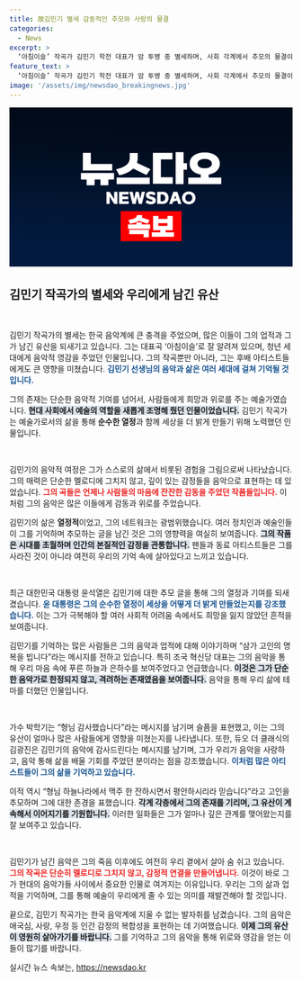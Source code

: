 ```yaml
---
title: 故김민기 별세 감동적인 추모와 사랑의 물결
categories:
  - News
excerpt: >
  ‘아침이슬’ 작곡가 김민기 학전 대표가 암 투병 중 별세하며, 사회 각계에서 추모의 물결이 이어지고 있다. 윤석열 대통령을 비롯해 많은 인사들이 그의 순수한 열정과 예술에 대한 사랑을 기억하며 애도를 전했다.
feature_text: >
  ‘아침이슬’ 작곡가 김민기 학전 대표가 암 투병 중 별세하며, 사회 각계에서 추모의 물결이 이어지고 있다. 윤석열 대통령을 비롯해 많은 인사들이 그의 순수한 열정과 예술에 대한 사랑을 기억하며 애도를 전했다.
image: '/assets/img/newsdao_breakingnews.jpg'
---
```


<p><img src="/assets/img/newsdao_breakingnews.jpg" alt="bookingtag 속보" /></p>

<h2 data-ke-size="size26">김민기 작곡가의 별세와 우리에게 남긴 유산</h2>

<p data-ke-size="size16">&nbsp;</p>

<p>김민기 작곡가의 별세는 한국 음악계에 큰 충격을 주었으며, 많은 이들이 그의 업적과 그가 남긴 유산을 되새기고 있습니다. 그는 대표곡 ‘아침이슬’로 잘 알려져 있으며, 청년 세대에게 음악적 영감을 주었던 인물입니다. 그의 작곡뿐만 아니라, 그는 후배 아티스트들에게도 큰 영향을 미쳤습니다. <b><span style="color: #1a5490;">김민기 선생님의 음악과 삶은 여러 세대에 걸쳐 기억될 것입니다.</span></b></p>

<p>그의 존재는 단순한 음악적 기여를 넘어서, 사람들에게 희망과 위로를 주는 예술가였습니다. <b><span style="background-color: #21538527;">현대 사회에서 예술의 역할을 새롭게 조명해 줬던 인물이었습니다.</span></b> 김민기 작곡가는 예술가로서의 삶을 통해 <b>순수한 열정</b>과 함께 세상을 더 밝게 만들기 위해 노력했던 인물입니다.</p>

<p data-ke-size="size16">&nbsp;</p>

<p>김민기의 음악적 여정은 그가 스스로의 삶에서 비롯된 경험을 그림으로써 나타났습니다. 그의 매력은 단순한 멜로디에 그치지 않고, 깊이 있는 감정들을 음악으로 표현하는 데 있었습니다. <b><span style="color: #ee2323;">그의 곡들은 언제나 사람들의 마음에 잔잔한 감동을 주었던 작품들입니다.</span></b> 이처럼 그의 음악은 많은 이들에게 감동과 위로를 주었습니다.</p>

<p>김민기의 삶은 <b>열정적</b>이었고, 그의 네트워크는 광범위했습니다. 여러 정치인과 예술인들이 그를 기억하며 추모하는 글을 남긴 것은 그의 영향력을 여실히 보여줍니다. <b><span style="background-color: #21538527;">그의 작품은 시대를 초월하며 인간의 본질적인 감정을 관통합니다.</span></b> 팬들과 동료 아티스트들은 그를 사라진 것이 아니라 여전히 우리의 기억 속에 살아있다고 느끼고 있습니다.</p>

<p data-ke-size="size16">&nbsp;</p>

<p>최근 대한민국 대통령 윤석열은 김민기에 대한 추모 글을 통해 그의 열정과 기여를 되새겼습니다. <b><span style="color: #1a5490;">윤 대통령은 그의 순수한 열정이 세상을 어떻게 더 밝게 만들었는지를 강조했습니다.</span></b> 이는 그가 극복해야 할 여러 사회적 어려움 속에서도 희망을 잃지 않았던 흔적을 보여줍니다.</p>

<p>김민기를 기억하는 많은 사람들은 그의 음악과 업적에 대해 이야기하며 “삼가 고인의 명복을 빕니다”라는 메시지를 전하고 있습니다. 특히 조국 혁신당 대표는 그의 음악을 통해 우리 마음 속에 푸른 하늘과 은하수를 보여주었다고 언급했습니다. <b><span style="background-color: #21538527;">이것은 그가 단순한 음악가로 한정되지 않고, 격려하는 존재였음을 보여줍니다.</span></b> 음악을 통해 우리 삶에 테마를 더했던 인물입니다.</p>

<p data-ke-size="size16">&nbsp;</p>

<p>가수 박학기는 “형님 감사했습니다”라는 메시지를 남기며 슬픔을 표현했고, 이는 그의 유산이 얼마나 많은 사람들에게 영향을 미쳤는지를 나타냅니다. 또한, 듀오 더 클래식의 김광진은 김민기의 음악에 감사드린다는 메시지를 남기며, 그가 우리가 음악을 사랑하고, 음악 통해 삶을 배울 기회를 주었던 분이라는 점을 강조했습니다. <b><span style="color: #1a5490;">이처럼 많은 아티스트들이 그의 삶을 기억하고 있습니다.</span></b></p>

<p>이적 역시 “형님 하늘나라에서 맥주 한 잔하시면서 평안하시리라 믿습니다”라고 고인을 추모하며 그에 대한 존경을 표했습니다. <b><span style="background-color: #21538527;">각계 각층에서 그의 존재를 기리며, 그 유산이 계속해서 이어지기를 기원합니다.</span></b> 이러한 일화들은 그가 얼마나 깊은 관계를 맺어왔는지를 잘 보여주고 있습니다.</p>

<p data-ke-size="size16">&nbsp;</p>

<p>김민기가 남긴 음악은 그의 죽음 이후에도 여전히 우리 곁에서 살아 숨 쉬고 있습니다. <b><span style="color: #ee2323;">그의 작곡은 단순히 멜로디로 그치지 않고, 감정적 연결을 만들어냅니다.</span></b> 이것이 바로 그가 현대의 음악가들 사이에서 중요한 인물로 여겨지는 이유입니다. 우리는 그의 삶과 업적을 기억하며, 그를 통해 예술이 우리에게 줄 수 있는 의미를 재발견해야 할 것입니다.</p>

<p>끝으로, 김민기 작곡가는 한국 음악계에 지울 수 없는 발자취를 남겼습니다. 그의 음악은 애국심, 사랑, 우정 등 인간 감정의 복합성을 표현하는 데 기여했습니다. <b><span style="background-color: #21538527;">이제 그의 유산이 영원히 살아가기를 바랍니다.</span></b> 그를 기억하고 그의 음악을 통해 위로와 영감을 얻는 이들이 많기를 바랍니다.</p>
실시간 뉴스 속보는, <a href="https://newsdao.kr" rel="dofollow">https://newsdao.kr</a>



